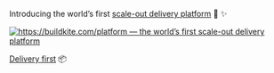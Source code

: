 Introducing the world’s first [scale-out delivery platform](https://buildkite.com/resources/blog/introducing-the-scale-out-delivery-platform?utm_source=juanito) 🚛 ✨

[![https://buildkite.com/platform — the world’s first scale-out delivery platform](https://github.com/user-attachments/assets/124f25bc-837d-4bc8-b94b-aa4942e8b4e7)](https://buildkite.com/platform?utm_source=juanito)

[Delivery first](https://buildkite.com/resources/blog/the-delivery-first-mindset?utm_source=juanito) 📦
